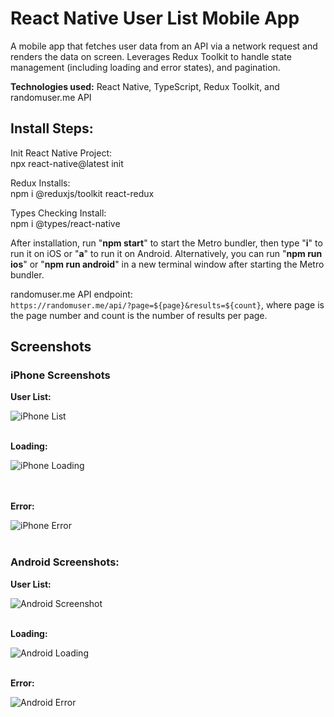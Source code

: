 # React Native User List Mobile App
A mobile app that fetches user data from an API via a network request and renders the data on screen. Leverages Redux Toolkit to handle state management (including loading and error states), and pagination.

**Technologies used:** React Native, TypeScript, Redux Toolkit, and randomuser.me API

## Install Steps:

Init React Native Project:  
npx react-native@latest init <ProjectName>

Redux Installs:  
npm i @reduxjs/toolkit react-redux

Types Checking Install:  
npm i @types/react-native

After installation, run "**npm start**" to start the Metro bundler, then type "**i**" to run it on iOS or "**a**" to run it on Android. Alternatively, you can run "**npm run ios**" or "**npm run android**" in a new terminal window after starting the Metro bundler.

randomuser.me API endpoint:  
`https://randomuser.me/api/?page=${page}&results=${count}`, where page is the page number and count is the number of results per page.

## Screenshots
### iPhone Screenshots
**User List:**

![iPhone List](./assets/screenshots/iPhone-list.png)
<br>
<br>

**Loading:**

![iPhone Loading](./assets/screenshots/iPhone-loading.png)  
<br>
<br>

**Error:**

![iPhone Error](./assets/screenshots/iPhone-error.png)
<br>
<br>

### Android Screenshots:

**User List:**  

![Android Screenshot](./assets/screenshots/android-list.png)
<br>
<br>

**Loading:**  

![Android Loading](./assets/screenshots/android-loading.png)
<br>
<br>

**Error:**

![Android Error](./assets/screenshots/android-error.png)